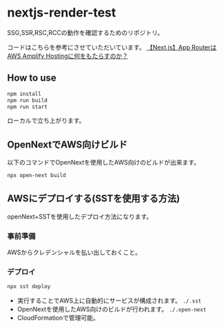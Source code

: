# nextjs-render-test
SSG,SSR,RSC,RCCの動作を確認するためのリポジトリ。

コードはこちらを参考にさせていただいています。
[【Next.js】App RouterはAWS Amplify Hostingに何をもたらすのか？](https://zenn.dev/ototrip/articles/tech-nextjs-approuter-1)

## How to use

```bash
npm install
npm run build
npm run start
```
ローカルで立ち上がります。

## OpenNextでAWS向けビルド
以下のコマンドでOpenNextを使用したAWS向けのビルドが出来ます。

```bash
npx open-next build
```

## AWSにデプロイする(SSTを使用する方法)
openNext+SSTを使用したデプロイ方法になります。

### 事前準備
AWSからクレデンシャルを払い出しておくこと。

### デプロイ
```bash
npx sst deploy
```
- 実行することでAWS上に自動的にサービスが構成されます。 `./.sst`
- OpenNextを使用したAWS向けのビルドが行われます。 `./.open-next`
- CloudFormationで管理可能。
